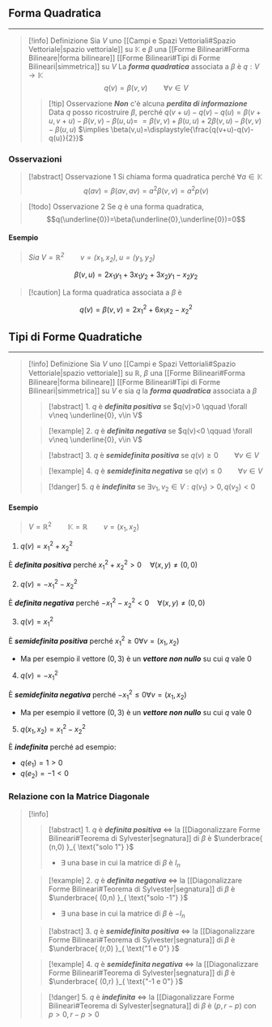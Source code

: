 ## Forma Quadratica
---
>[!info] Definizione
>Sia $V$ uno [[Campi e Spazi Vettoriali#Spazio Vettoriale|spazio vettoriale]] su $\mathbb{K}$ e $\beta$ una [[Forme Bilineari#Forma Bilineare|forma bilineare]] [[Forme Bilineari#Tipi di Forme Bilineari|simmetrica]] su $V$
>La ***forma quadratica*** associata a $\beta$ è $q:V\to\mathbb{K}$
>$$q(v)=\beta(v,v) \qquad \forall v \in V$$
>>[!tip] Osservazione
>>***Non*** c'è alcuna ***perdita di informazione***
>>Data $q$ posso ricostruire $\beta$, perché 
>>$q(v+u)-q(v)-q(u)=\beta(v+u,v+u)-\beta(v,v)-\beta(u,u)=$
>>$=\beta(v,v)+\beta(u,u)+2\beta(v,u)-\beta(v,v)-\beta(u,u)$
>>$\implies \beta(v,u)=\displaystyle{\frac{q(v+u)-q(v)-q(u)}{2}}$

### Osservazioni
>[!abstract] Osservazione 1
>Si chiama forma quadratica perché $\forall a \in\mathbb{K}$
>$$q(av)=\beta(av,av)=a^2\beta(v,v)=a^2p(v)$$

>[!todo] Osservazione 2
>Se $q$ è una forma quadratica,
>$$q(\underline{0})=\beta(\underline{0},\underline{0})=0$$
#### Esempio
>*Sia $V=\mathbb{R}^2 \qquad v=(x_{1},x_{2}),u=(y_{1},y_{2})$*

$$
\beta(v,u)=2x_{1}y_{1}+3x_{1}y_{2}+3x_{2}y_{1}-x_{2}y_{2}
$$
>[!caution] La forma quadratica associata a $\beta$ è

$$
q(v)=\beta(v,v)=2x_{1}^2+6x_{1}x_{2}-x_{2}^2
$$
## Tipi di Forme Quadratiche
---
>[!info] Definizione
>Sia $V$ uno [[Campi e Spazi Vettoriali#Spazio Vettoriale|spazio vettoriale]] su $\mathbb{R}$, $\beta$ una [[Forme Bilineari#Forma Bilineare|forma bilineare]] [[Forme Bilineari#Tipi di Forme Bilineari|simmetrica]] su $V$ e sia $q$ la ***forma quadratica*** associata a $\beta$
>>[!abstract] $1.$
>>$q$ è ***definita positiva*** se $q(v)>0 \qquad \forall v\neq \underline{0}, v\in V$
>
>>[!example] $2.$
>>$q$ è ***definita negativa*** se $q(v)<0 \qquad \forall v\neq \underline{0}, v\in V$
>
>>[!abstract] $3.$
>>$q$ è ***semidefinita positiva*** se $q(v)\geq0 \qquad\forall v\in V$
>
>>[!example] $4.$
>>$q$ è ***semidefinita negativa*** se $q(v)\leq0 \qquad\forall v\in V$
>
>>[!danger] $5.$
>>$q$ è ***indefinita*** se $\exists v_{1},v_{2}\in V:q(v_{1})>0,q(v_{2})<0$

#### Esempio
>$V=\mathbb{R}^2 \qquad \mathbb{K=\mathbb{R}} \qquad v=(x_{1},x_{2})$

1. $q(v)=x_{1}^2+x_{2}^2$

 È ***definita positiva*** perché $x_{1}^2+x_{2}^2>0\quad\forall(x,y)\neq(0,0)$

2. $q(v)=-x_{1}^2-x_{2}^2$

 È ***definita negativa*** perché $-x_{1}^2-x_{2}^2<0\quad\forall(x,y)\neq(0,0)$

3. $q(v)=x_{1}^2$

È ***semidefinita positiva*** perché $x_{1}^2\geq 0 \forall v=(x_{1},x_{2})$
- Ma per esempio il vettore $(0,3)$ è un ***vettore non nullo*** su cui $q$ vale $0$

4. $q(v)=-x_{1}^2$

È ***semidefinita negativa*** perché $-x_{1}^2\leq 0 \forall v=(x_{1},x_{2})$
- Ma per esempio il vettore $(0,3)$ è un ***vettore non nullo*** su cui $q$ vale $0$

5. $q(x_{1},x_{2})=x_{1}^2-x_{2}^2$

È ***indefinita*** perché ad esempio:
- $q(e_{1})=1>0$
- $q(e_{2})=-1<0$


### Relazione con la Matrice Diagonale
>[!info] ‎ 
>>[!abstract] $1.$
>>$q$ è ***definita positiva*** $\iff$ la [[Diagonalizzare Forme Bilineari#Teorema di Sylvester|segnatura]] di $\beta$ è $\underbrace{ (n,0) }_{ \text{"solo 1"} }$
>>- $\exists$ una base in cui la matrice di $\beta$ è $I_{n}$
>
>>[!example] $2.$
>>$q$ è ***definita negativa*** $\iff$ la [[Diagonalizzare Forme Bilineari#Teorema di Sylvester|segnatura]] di $\beta$ è $\underbrace{ (0,n) }_{ \text{"solo -1"} }$
>>- $\exists$ una base in cui la matrice di $\beta$ è $-I_{n}$
>
>>[!abstract] $3.$
>>$q$ è ***semidefinita positiva*** $\iff$ la [[Diagonalizzare Forme Bilineari#Teorema di Sylvester|segnatura]] di $\beta$ è $\underbrace{ (r,0) }_{ \text{"1 e 0"} }$
>
>>[!example] $4.$
>>$q$ è ***semidefinita negativa*** $\iff$ la [[Diagonalizzare Forme Bilineari#Teorema di Sylvester|segnatura]] di $\beta$ è $\underbrace{ (0,r) }_{ \text{"-1 e 0"} }$
>
>>[!danger] $5.$
>>$q$ è ***indefinita*** $\iff$ la [[Diagonalizzare Forme Bilineari#Teorema di Sylvester|segnatura]] di $\beta$ è $(p,r-p)$ con $p>0,r-p>0$

